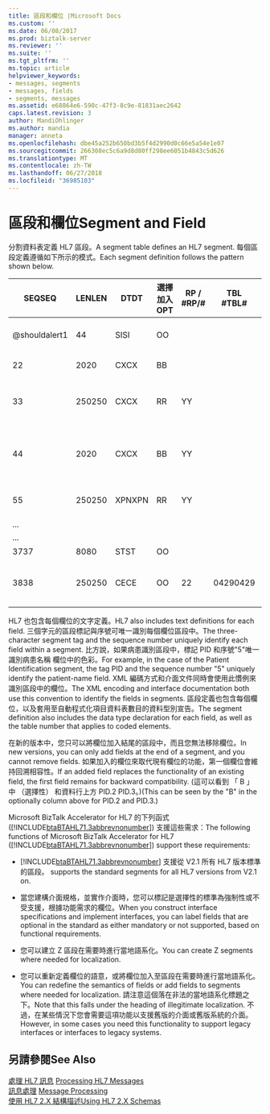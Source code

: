 ```yaml
---
title: 區段和欄位 |Microsoft Docs
ms.custom: ''
ms.date: 06/08/2017
ms.prod: biztalk-server
ms.reviewer: ''
ms.suite: ''
ms.tgt_pltfrm: ''
ms.topic: article
helpviewer_keywords:
- messages, segments
- messages, fields
- segments, messages
ms.assetid: e68864e6-590c-47f3-8c9e-81831aec2642
caps.latest.revision: 3
author: MandiOhlinger
ms.author: mandia
manager: anneta
ms.openlocfilehash: dbe45a252b650bd3b5f4d2990d0c66e5a54e1e07
ms.sourcegitcommit: 266308ec5c6a9d8d80ff298ee6051b4843c5d626
ms.translationtype: MT
ms.contentlocale: zh-TW
ms.lasthandoff: 06/27/2018
ms.locfileid: "36985103"
---
```

# <a name="segment-and-field"></a><span data-ttu-id="dfe5d-102">區段和欄位</span><span class="sxs-lookup"><span data-stu-id="dfe5d-102">Segment and Field</span></span>
<span data-ttu-id="dfe5d-103">分割資料表定義 HL7 區段。</span><span class="sxs-lookup"><span data-stu-id="dfe5d-103">A segment table defines an HL7 segment.</span></span> <span data-ttu-id="dfe5d-104">每個區段定義遵循如下所示的模式。</span><span class="sxs-lookup"><span data-stu-id="dfe5d-104">Each segment definition follows the pattern shown below.</span></span>  
  
|<span data-ttu-id="dfe5d-105">SEQ</span><span class="sxs-lookup"><span data-stu-id="dfe5d-105">SEQ</span></span>|<span data-ttu-id="dfe5d-106">LEN</span><span class="sxs-lookup"><span data-stu-id="dfe5d-106">LEN</span></span>|<span data-ttu-id="dfe5d-107">DT</span><span class="sxs-lookup"><span data-stu-id="dfe5d-107">DT</span></span>|<span data-ttu-id="dfe5d-108">選擇加入</span><span class="sxs-lookup"><span data-stu-id="dfe5d-108">OPT</span></span>|<span data-ttu-id="dfe5d-109">RP / #</span><span class="sxs-lookup"><span data-stu-id="dfe5d-109">RP/#</span></span>|<span data-ttu-id="dfe5d-110">TBL #</span><span class="sxs-lookup"><span data-stu-id="dfe5d-110">TBL#</span></span>|<span data-ttu-id="dfe5d-111">項目 #</span><span class="sxs-lookup"><span data-stu-id="dfe5d-111">ITEM#</span></span>|<span data-ttu-id="dfe5d-112">項目名稱</span><span class="sxs-lookup"><span data-stu-id="dfe5d-112">ELEMENT NAME</span></span>|  
|---------|---------|--------|---------|------------|-----------|------------|------------------|  
|<span data-ttu-id="dfe5d-113">@shouldalert</span><span class="sxs-lookup"><span data-stu-id="dfe5d-113">1</span></span>|<span data-ttu-id="dfe5d-114">4</span><span class="sxs-lookup"><span data-stu-id="dfe5d-114">4</span></span>|<span data-ttu-id="dfe5d-115">SI</span><span class="sxs-lookup"><span data-stu-id="dfe5d-115">SI</span></span>|<span data-ttu-id="dfe5d-116">O</span><span class="sxs-lookup"><span data-stu-id="dfe5d-116">O</span></span>|||<span data-ttu-id="dfe5d-117">00104</span><span class="sxs-lookup"><span data-stu-id="dfe5d-117">00104</span></span>|<span data-ttu-id="dfe5d-118">設定識別碼-PID</span><span class="sxs-lookup"><span data-stu-id="dfe5d-118">Set ID - PID</span></span>|  
|<span data-ttu-id="dfe5d-119">2</span><span class="sxs-lookup"><span data-stu-id="dfe5d-119">2</span></span>|<span data-ttu-id="dfe5d-120">20</span><span class="sxs-lookup"><span data-stu-id="dfe5d-120">20</span></span>|<span data-ttu-id="dfe5d-121">CX</span><span class="sxs-lookup"><span data-stu-id="dfe5d-121">CX</span></span>|<span data-ttu-id="dfe5d-122">B</span><span class="sxs-lookup"><span data-stu-id="dfe5d-122">B</span></span>|||<span data-ttu-id="dfe5d-123">00105</span><span class="sxs-lookup"><span data-stu-id="dfe5d-123">00105</span></span>|<span data-ttu-id="dfe5d-124">病患識別碼</span><span class="sxs-lookup"><span data-stu-id="dfe5d-124">Patient ID</span></span>|  
|<span data-ttu-id="dfe5d-125">3</span><span class="sxs-lookup"><span data-stu-id="dfe5d-125">3</span></span>|<span data-ttu-id="dfe5d-126">250</span><span class="sxs-lookup"><span data-stu-id="dfe5d-126">250</span></span>|<span data-ttu-id="dfe5d-127">CX</span><span class="sxs-lookup"><span data-stu-id="dfe5d-127">CX</span></span>|<span data-ttu-id="dfe5d-128">R</span><span class="sxs-lookup"><span data-stu-id="dfe5d-128">R</span></span>|<span data-ttu-id="dfe5d-129">Y</span><span class="sxs-lookup"><span data-stu-id="dfe5d-129">Y</span></span>||<span data-ttu-id="dfe5d-130">00106</span><span class="sxs-lookup"><span data-stu-id="dfe5d-130">00106</span></span>|<span data-ttu-id="dfe5d-131">病患識別碼清單</span><span class="sxs-lookup"><span data-stu-id="dfe5d-131">Patient Identifier List</span></span>|  
|<span data-ttu-id="dfe5d-132">4</span><span class="sxs-lookup"><span data-stu-id="dfe5d-132">4</span></span>|<span data-ttu-id="dfe5d-133">20</span><span class="sxs-lookup"><span data-stu-id="dfe5d-133">20</span></span>|<span data-ttu-id="dfe5d-134">CX</span><span class="sxs-lookup"><span data-stu-id="dfe5d-134">CX</span></span>|<span data-ttu-id="dfe5d-135">B</span><span class="sxs-lookup"><span data-stu-id="dfe5d-135">B</span></span>|<span data-ttu-id="dfe5d-136">Y</span><span class="sxs-lookup"><span data-stu-id="dfe5d-136">Y</span></span>||<span data-ttu-id="dfe5d-137">00107</span><span class="sxs-lookup"><span data-stu-id="dfe5d-137">00107</span></span>|<span data-ttu-id="dfe5d-138">替代的病患識別碼-PID</span><span class="sxs-lookup"><span data-stu-id="dfe5d-138">Alternate Patient ID - PID</span></span>|  
|<span data-ttu-id="dfe5d-139">5</span><span class="sxs-lookup"><span data-stu-id="dfe5d-139">5</span></span>|<span data-ttu-id="dfe5d-140">250</span><span class="sxs-lookup"><span data-stu-id="dfe5d-140">250</span></span>|<span data-ttu-id="dfe5d-141">XPN</span><span class="sxs-lookup"><span data-stu-id="dfe5d-141">XPN</span></span>|<span data-ttu-id="dfe5d-142">R</span><span class="sxs-lookup"><span data-stu-id="dfe5d-142">R</span></span>|<span data-ttu-id="dfe5d-143">Y</span><span class="sxs-lookup"><span data-stu-id="dfe5d-143">Y</span></span>||<span data-ttu-id="dfe5d-144">00108</span><span class="sxs-lookup"><span data-stu-id="dfe5d-144">00108</span></span>|<span data-ttu-id="dfe5d-145">病患的名稱</span><span class="sxs-lookup"><span data-stu-id="dfe5d-145">Patient Name</span></span>|  
|<span data-ttu-id="dfe5d-146">.</span><span class="sxs-lookup"><span data-stu-id="dfe5d-146">..</span></span>||||||||  
|<span data-ttu-id="dfe5d-147">.</span><span class="sxs-lookup"><span data-stu-id="dfe5d-147">..</span></span>||||||||  
|<span data-ttu-id="dfe5d-148">37</span><span class="sxs-lookup"><span data-stu-id="dfe5d-148">37</span></span>|<span data-ttu-id="dfe5d-149">80</span><span class="sxs-lookup"><span data-stu-id="dfe5d-149">80</span></span>|<span data-ttu-id="dfe5d-150">ST</span><span class="sxs-lookup"><span data-stu-id="dfe5d-150">ST</span></span>|<span data-ttu-id="dfe5d-151">O</span><span class="sxs-lookup"><span data-stu-id="dfe5d-151">O</span></span>|||<span data-ttu-id="dfe5d-152">01541</span><span class="sxs-lookup"><span data-stu-id="dfe5d-152">01541</span></span>|<span data-ttu-id="dfe5d-153">壓力</span><span class="sxs-lookup"><span data-stu-id="dfe5d-153">Strain</span></span>|  
|<span data-ttu-id="dfe5d-154">38</span><span class="sxs-lookup"><span data-stu-id="dfe5d-154">38</span></span>|<span data-ttu-id="dfe5d-155">250</span><span class="sxs-lookup"><span data-stu-id="dfe5d-155">250</span></span>|<span data-ttu-id="dfe5d-156">CE</span><span class="sxs-lookup"><span data-stu-id="dfe5d-156">CE</span></span>|<span data-ttu-id="dfe5d-157">O</span><span class="sxs-lookup"><span data-stu-id="dfe5d-157">O</span></span>|<span data-ttu-id="dfe5d-158">2</span><span class="sxs-lookup"><span data-stu-id="dfe5d-158">2</span></span>|<span data-ttu-id="dfe5d-159">0429</span><span class="sxs-lookup"><span data-stu-id="dfe5d-159">0429</span></span>|<span data-ttu-id="dfe5d-160">01542</span><span class="sxs-lookup"><span data-stu-id="dfe5d-160">01542</span></span>|<span data-ttu-id="dfe5d-161">生產環境類別的程式碼</span><span class="sxs-lookup"><span data-stu-id="dfe5d-161">Production Class Code</span></span>|  
  
 <span data-ttu-id="dfe5d-162">HL7 也包含每個欄位的文字定義。</span><span class="sxs-lookup"><span data-stu-id="dfe5d-162">HL7 also includes text definitions for each field.</span></span> <span data-ttu-id="dfe5d-163">三個字元的區段標記與序號可唯一識別每個欄位區段中。</span><span class="sxs-lookup"><span data-stu-id="dfe5d-163">The three-character segment tag and the sequence number uniquely identify each field within a segment.</span></span> <span data-ttu-id="dfe5d-164">比方說，如果病患識別區段中，標記 PID 和序號"5"唯一識別病患名稱 欄位中的色彩。</span><span class="sxs-lookup"><span data-stu-id="dfe5d-164">For example, in the case of the Patient Identification segment, the tag PID and the sequence number "5" uniquely identify the patient-name field.</span></span> <span data-ttu-id="dfe5d-165">XML 編碼方式和介面文件同時會使用此慣例來識別區段中的欄位。</span><span class="sxs-lookup"><span data-stu-id="dfe5d-165">The XML encoding and interface documentation both use this convention to identify the fields in segments.</span></span> <span data-ttu-id="dfe5d-166">區段定義也包含每個欄位，以及套用至自動程式化項目資料表數目的資料型別宣告。</span><span class="sxs-lookup"><span data-stu-id="dfe5d-166">The segment definition also includes the data type declaration for each field, as well as the table number that applies to coded elements.</span></span>  
  
 <span data-ttu-id="dfe5d-167">在新的版本中，您只可以將欄位加入結尾的區段中，而且您無法移除欄位。</span><span class="sxs-lookup"><span data-stu-id="dfe5d-167">In new versions, you can only add fields at the end of a segment, and you cannot remove fields.</span></span> <span data-ttu-id="dfe5d-168">如果加入的欄位來取代現有欄位的功能，第一個欄位會維持回溯相容性。</span><span class="sxs-lookup"><span data-stu-id="dfe5d-168">If an added field replaces the functionality of an existing field, the first field remains for backward compatibility.</span></span> <span data-ttu-id="dfe5d-169">(這可以看到 「 B 」 中 （選擇性） 和資料行上方 PID.2 PID.3。)</span><span class="sxs-lookup"><span data-stu-id="dfe5d-169">(This can be seen by the "B" in the optionally column above for PID.2 and PID.3.)</span></span>  
  
 <span data-ttu-id="dfe5d-170">Microsoft BizTalk Accelerator for HL7 的下列函式 ([!INCLUDE[btaBTAHL71.3abbrevnonumber](../../includes/btabtahl71-3abbrevnonumber-md.md)]) 支援這些需求：</span><span class="sxs-lookup"><span data-stu-id="dfe5d-170">The following functions of Microsoft BizTalk Accelerator for HL7 ([!INCLUDE[btaBTAHL71.3abbrevnonumber](../../includes/btabtahl71-3abbrevnonumber-md.md)]) support these requirements:</span></span>  
  
- [!INCLUDE[btaBTAHL71.3abbrevnonumber](../../includes/btabtahl71-3abbrevnonumber-md.md)]<span data-ttu-id="dfe5d-171"> 支援從 V2.1 所有 HL7 版本標準的區段。</span><span class="sxs-lookup"><span data-stu-id="dfe5d-171"> supports the standard segments for all HL7 versions from V2.1 on.</span></span>  
  
- <span data-ttu-id="dfe5d-172">當您建構介面規格，並實作介面時，您可以標記是選擇性的標準為強制性或不受支援，根據功能需求的欄位。</span><span class="sxs-lookup"><span data-stu-id="dfe5d-172">When you construct interface specifications and implement interfaces, you can label fields that are optional in the standard as either mandatory or not supported, based on functional requirements.</span></span>  
  
- <span data-ttu-id="dfe5d-173">您可以建立 Z 區段在需要時進行當地語系化。</span><span class="sxs-lookup"><span data-stu-id="dfe5d-173">You can create Z segments where needed for localization.</span></span>  
  
- <span data-ttu-id="dfe5d-174">您可以重新定義欄位的語意，或將欄位加入至區段在需要時進行當地語系化。</span><span class="sxs-lookup"><span data-stu-id="dfe5d-174">You can redefine the semantics of fields or add fields to segments where needed for localization.</span></span> <span data-ttu-id="dfe5d-175">請注意這個落在非法的當地語系化標題之下。</span><span class="sxs-lookup"><span data-stu-id="dfe5d-175">Note that this falls under the heading of illegitimate localization.</span></span> <span data-ttu-id="dfe5d-176">不過，在某些情況下您會需要這項功能以支援舊版的介面或舊版系統的介面。</span><span class="sxs-lookup"><span data-stu-id="dfe5d-176">However, in some cases you need this functionality to support legacy interfaces or interfaces to legacy systems.</span></span>  
  
## <a name="see-also"></a><span data-ttu-id="dfe5d-177">另請參閱</span><span class="sxs-lookup"><span data-stu-id="dfe5d-177">See Also</span></span>  
 <span data-ttu-id="dfe5d-178">[處理 HL7 訊息](../../adapters-and-accelerators/accelerator-hl7/processing-hl7-messages.md) </span><span class="sxs-lookup"><span data-stu-id="dfe5d-178">[Processing HL7 Messages](../../adapters-and-accelerators/accelerator-hl7/processing-hl7-messages.md) </span></span>  
 <span data-ttu-id="dfe5d-179">[訊息處理](../../adapters-and-accelerators/accelerator-hl7/message-processing.md) </span><span class="sxs-lookup"><span data-stu-id="dfe5d-179">[Message Processing](../../adapters-and-accelerators/accelerator-hl7/message-processing.md) </span></span>  
 [<span data-ttu-id="dfe5d-180">使用 HL7 2.X 結構描述</span><span class="sxs-lookup"><span data-stu-id="dfe5d-180">Using HL7 2.X Schemas</span></span>](../../adapters-and-accelerators/accelerator-hl7/using-hl7-2-x-schemas.md)